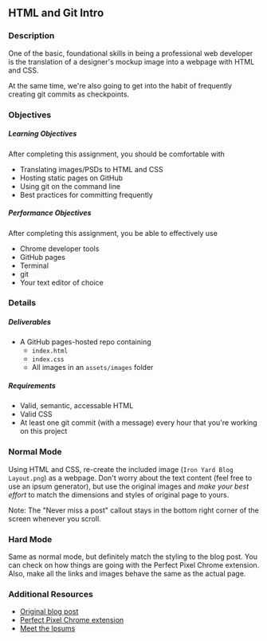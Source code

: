 ## HTML and Git Intro

### Description

One of the basic, foundational skills in being a professional web developer is the translation of a designer's mockup image into a webpage with HTML and CSS.

At the same time, we're also going to get into the habit of frequently creating git commits as checkpoints.

### Objectives

##### Learning Objectives

After completing this assignment, you should be comfortable with

* Translating images/PSDs to HTML and CSS
* Hosting static pages on GitHub
* Using git on the command line
* Best practices for committing frequently

##### Performance Objectives

After completing this assignment, you be able to effectively use

* Chrome developer tools
* GitHub pages
* Terminal
* git
* Your text editor of choice

### Details

##### Deliverables

* A GitHub pages-hosted repo containing
    * `index.html`
    * `index.css`
    * All images in an `assets/images` folder

##### Requirements

* Valid, semantic, accessable HTML
* Valid CSS
* At least one git commit (with a message) every hour that you're working on this project
            
### Normal Mode

Using HTML and CSS, re-create the included image (`Iron Yard Blog Layout.png`) as a webpage. Don't worry about the text content (feel free to use an ipsum generator), but use the original images and *make your best effort* to match the dimensions and styles of original page to yours.

Note: The "Never miss a post" callout stays in the bottom right corner of the screen whenever you scroll. 
            
### Hard Mode

Same as normal mode, but definitely match the styling to the blog post. You can check on how things are going with the Perfect Pixel Chrome extension. Also, make all the links and images behave the same as the actual page.
            
### Additional Resources

* [Original blog post](http://dc.theironyard.com/post/103666168283/here-we-go)
* [Perfect Pixel Chrome extension](https://chrome.google.com/webstore/detail/perfectpixel-by-welldonec/dkaagdgjmgdmbnecmcefdhjekcoceebi?hl=en)
* [Meet the Ipsums](http://meettheipsums.com/)